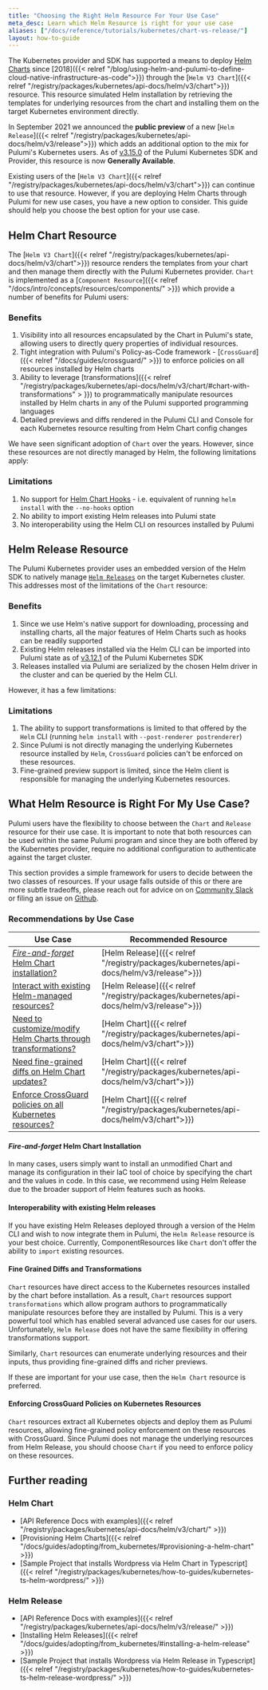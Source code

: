 ```yaml
---
title: "Choosing the Right Helm Resource For Your Use Case"
meta_desc: Learn which Helm Resource is right for your use case
aliases: ["/docs/reference/tutorials/kubernetes/chart-vs-release/"]
layout: how-to-guide
---
```


The Kubernetes provider and SDK has supported a means to deploy [Helm Charts](https://helm.sh/) since [2018]({{< relref "/blog/using-helm-and-pulumi-to-define-cloud-native-infrastructure-as-code">}}) through the [`Helm V3 Chart`]({{< relref "/registry/packages/kubernetes/api-docs/helm/v3/chart">}}) resource. This resource simulated Helm installation by retrieving the templates for underlying resources from the chart and installing them on the target Kubernetes environment directly.

In September 2021 we announced the **public preview** of a new [`Helm Release`]({{< relref "/registry/packages/kubernetes/api-docs/helm/v3/release">}}) which adds an additional option to the mix for Pulumi's Kubernetes users. As of [v3.15.0](https://github.com/pulumi/pulumi-kubernetes/releases/tag/v3.15.0) of the Pulumi Kubernetes SDK and Provider, this resource is now **Generally Available**.

Existing users of the [`Helm V3 Chart`]({{< relref "/registry/packages/kubernetes/api-docs/helm/v3/chart">}}) can continue to use that resource. However, if you are deploying Helm Charts through Pulumi for new use cases, you have a new option to consider. This guide should help you choose the best option for your use case.

## Helm Chart Resource

The [`Helm V3 Chart`]({{< relref "/registry/packages/kubernetes/api-docs/helm/v3/chart">}}) resource renders the templates from your chart and then manage them directly with the Pulumi Kubernetes provider. `Chart` is implemented as a [`Component Resource`]({{< relref "/docs/intro/concepts/resources/components/" >}}) which provide a number of benefits for Pulumi users:

### Benefits

1. Visibility into all resources encapsulated by the Chart in Pulumi's state, allowing users to directly query properties of individual resources.
2. Tight integration with Pulumi's Policy-as-Code framework - [`CrossGuard`]({{< relref "/docs/guides/crossguard/" >}}) to enforce policies on all resources installed by Helm charts
3. Ability to leverage [transformations]({{< relref "/registry/packages/kubernetes/api-docs/helm/v3/chart/#chart-with-transformations" > }}) to programmatically manipulate resources installed by Helm charts in any of the Pulumi supported programming languages
4. Detailed previews and diffs rendered in the Pulumi CLI and Console for each Kubernetes resource resulting from Helm Chart config changes

We have seen significant adoption of `Chart` over the years. However, since these resources are not directly managed by Helm, the following limitations apply:

### Limitations

1. No support for [Helm Chart Hooks](https://helm.sh/docs/topics/charts_hooks/) - i.e. equivalent of running `helm install` with the `--no-hooks` option
2. No ability to import existing Helm releases into Pulumi state
3. No interoperability using the Helm CLI on resources installed by Pulumi

## Helm Release Resource

The Pulumi Kubernetes provider uses an embedded version of the Helm SDK to natively manage [`Helm Releases`](https://helm.sh/docs/glossary/#release) on the target Kubernetes cluster. This addresses most of the limitations of the `Chart` resource:

### Benefits

1. Since we use Helm's native support for downloading, processing and installing charts, all the major features of Helm Charts such as hooks can be readily supported
2. Existing Helm releases installed via the Helm CLI can be imported into Pulumi state as of [v3.12.1](https://github.com/pulumi/pulumi-kubernetes/releases/tag/v3.12.1) of the Pulumi Kubernetes SDK
3. Releases installed via Pulumi are serialized by the chosen Helm driver in the cluster and can be queried by the Helm CLI.

However, it has a few limitations:

### Limitations

1. The ability to support transformations is limited to that offered by the `Helm` CLI (running `helm install` with `--post-renderer postrenderer`)
2. Since Pulumi is not directly managing the underlying Kubernetes resource installed by `Helm`, `CrossGuard` policies can't be enforced on these resources.
3. Fine-grained preview support is limited, since the Helm client is responsible for managing the underlying Kubernetes resources.

## What Helm Resource is Right For My Use Case?

Pulumi users have the flexibility to choose between the `Chart` and `Release` resource for their use case. It is important to note that both resources can be used within the same Pulumi program and since they are both offered by the Kubernetes provider, require no additional configuration to authenticate against the target cluster.

This section provides a simple framework for users to decide between the two classes of resources. If your usage falls outside of this or there are more subtle tradeoffs, please reach out for advice on on [Community Slack](https://slack.pulumi.com) or filing an issue on [Github](https://github.com/pulumi/pulumi-kubernetes/issues).

### Recommendations by Use Case

| Use Case | Recommended Resource |
| --------- | ---------- |
| [*Fire-and-forget* Helm Chart installation?](#fire-and-forget-helm-chart-installation) | [Helm Release]({{< relref "/registry/packages/kubernetes/api-docs/helm/v3/release">}}) |
| [Interact with existing Helm-managed resources?](#interoperability-with-existing-helm-releases) | [Helm Release]({{< relref "/registry/packages/kubernetes/api-docs/helm/v3/release">}}) |
| [Need to customize/modify Helm Charts through transformations?](#fine-grained-diffs-and-transformations) | [Helm Chart]({{< relref "/registry/packages/kubernetes/api-docs/helm/v3/chart">}}) |
| [Need fine-grained diffs on Helm Chart updates?](#fine-grained-diffs-and-transformations) | [Helm Chart]({{< relref "/registry/packages/kubernetes/api-docs/helm/v3/chart">}}) |
| [Enforce CrossGuard policies on all Kubernetes resources?](#enforcing-crossguard-policies-on-kubernetes-resources) | [Helm Chart]({{< relref "/registry/packages/kubernetes/api-docs/helm/v3/chart">}}) |

#### *Fire-and-forget* Helm Chart Installation

In many cases, users simply want to install an unmodified Chart and manage its configuration in their IaC tool of choice by specifying the chart and the values in code. In this case, we recommend using Helm Release due to the broader support of Helm features such as hooks.

#### Interoperability with existing Helm releases

If you have existing Helm Releases deployed through a version of the Helm CLI and wish to now integrate them in Pulumi, the `Helm Release` resource is your best choice. Currently, ComponentResources like `Chart` don't offer the ability to `import` existing resources.

#### Fine Grained Diffs and Transformations

`Chart` resources have direct access to the Kubernetes resources installed by the chart before installation. As a result, `Chart` resources support `transformations` which allow program authors to programmatically manipulate resources before they are installed by Pulumi. This is a very powerful tool which has enabled several advanced use cases for our users. Unfortunately, `Helm Release` does not have the same flexibility in offering transformations support.

Similarly, `Chart` resources can enumerate underlying resources and their inputs, thus providing fine-grained diffs and richer previews.

If these are important for your use case, then the `Helm Chart` resource is preferred.

#### Enforcing CrossGuard Policies on Kubernetes Resources

`Chart` resources extract all Kubernetes objects and deploy them as Pulumi resources, allowing fine-grained policy enforcement on these resources with CrossGuard. Since Pulumi does not manage the underlying resources from Helm Release, you should choose `Chart` if you need to enforce policy on these resources.

## Further reading

### Helm Chart

* [API Reference Docs with examples]({{< relref "/registry/packages/kubernetes/api-docs/helm/v3/chart/" >}})
* [Provisioning Helm Charts]({{< relref "/docs/guides/adopting/from_kubernetes/#provisioning-a-helm-chart" >}})
* [Sample Project that installs Wordpress via Helm Chart in Typescript]({{< relref "/registry/packages/kubernetes/how-to-guides/kubernetes-ts-helm-wordpress/" >}})

### Helm Release

* [API Reference Docs with examples]({{< relref "/registry/packages/kubernetes/api-docs/helm/v3/release/" >}})
* [Installing Helm Releases]({{< relref "/docs/guides/adopting/from_kubernetes/#installing-a-helm-release" >}})
* [Sample Project that installs Wordpress via Helm Release in Typescript]({{< relref "/registry/packages/kubernetes/how-to-guides/kubernetes-ts-helm-release-wordpress/" >}})
